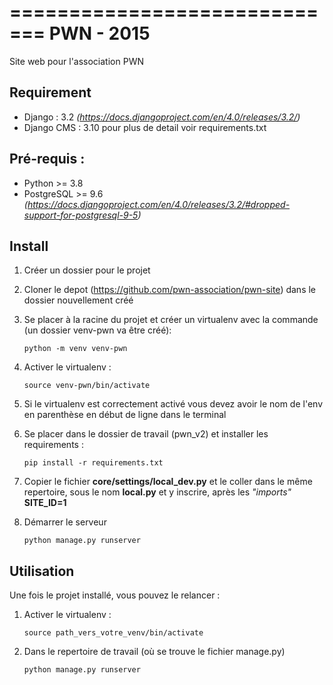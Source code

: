 =============================
PWN - 2015
=============================


Site web pour l'association PWN


Requirement
-----------
* Django : 3.2 *(https://docs.djangoproject.com/en/4.0/releases/3.2/)*
* Django CMS : 3.10
pour plus de detail voir requirements.txt


Pré-requis :
------------
* Python >= 3.8
* PostgreSQL >= 9.6 *(https://docs.djangoproject.com/en/4.0/releases/3.2/#dropped-support-for-postgresql-9-5)*


Install
-------
1. Créer un dossier pour le projet
2. Cloner le depot (https://github.com/pwn-association/pwn-site) dans le dossier nouvellement créé
3. Se placer à la racine du projet et créer un virtualenv avec la commande (un dossier venv-pwn va être créé):
    ```
    python -m venv venv-pwn
    ```

4. Activer le virtualenv :
    ```
    source venv-pwn/bin/activate
    ```

5. Si le virtualenv est correctement activé vous devez avoir le nom de l'env en parenthèse en début de ligne dans le terminal
6. Se placer dans le dossier de travail (pwn_v2) et installer les requirements :
    ```
    pip install -r requirements.txt
    ```

7. Copier le fichier **core/settings/local_dev.py** et le coller dans le même repertoire, sous le nom **local.py** et y inscrire, après les *"imports"* **SITE_ID=1**

8. Démarrer le serveur
    ```
    python manage.py runserver
    ```
   
Utilisation
-----------
Une fois le projet installé, vous pouvez le relancer :

1. Activer le virtualenv :
    ```
    source path_vers_votre_venv/bin/activate
    ```
   
2. Dans le repertoire de travail (où se trouve le fichier manage.py)
    ```
    python manage.py runserver
    ```